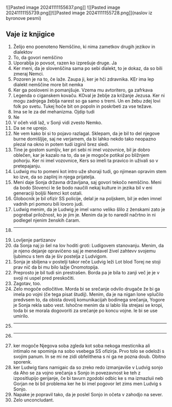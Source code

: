 ![[Pasted image 20241111155637.png]]
![[Pasted image 20241111155739.png]]![[Pasted image 20241111155728.png]](naslov iz byronove pesmi)

## Vaje iz knjigice
1. Želijo eno poenoteno Nemščino, ki nima zametkov drugih jezikov in dialektov
2. To, da govori nemščino
3. Uporablja jo povsot, razen ko izprešuje druge. Ja
4. Ker meni, da je slovenščina sama po sebi dialekt, to je dokaz, da so bili zmeraj Nemci.
5. Pozoren je na to, če laže. Zaupa ji, ker je hči zdravnika. KEr ima lep dialekt nemščine more bit nemka
6. Ker ga posloveni in pomanjšuje. Vzema mu avtoritero, ga zafrkava
7. Legenda o ciganskem kovaču. KOval je žeblje za križanje Jezusa. Ker ni mogu zadnjega žeblja narest so ga samo s tremi. Un en žebu zdej lovi folk po svetu. Tukej hoče bit on popoln in poskrbeti za vse težave.
8. Ima se le za del mehanizma. Ojdip tudi
9. Ne
10. V očeh vidi laž, v Sonji vidi zvesto Nemko.
11. Da se ne uprejo.
12. Ne vem kako bi si to pojavo razlagal. Sklepam, da je bil to del njegove burne domišljije, saj ne verjamem, da bi lahko nekdo tako neopazno plezal na okno in potem tudi izginil brez sledi.
13. Tine je gostom sumljiv, ker pri sebi ni imel vozovnice, bil je dobro oblečen, kar je kazalo na to, da se je mogoče potikal po bližnjem pohorju. Ker ni imel vozovnice, Kers so imeli ta pravico in uživali so v pretepajanju.
14. Ludwig mu to pomeni kot intro uže shoraji tudi, go njimean opravim stem ko izve, da so zaplinj in njega prijatelja.
15. Meni daje Sonja državna državljana, saj govori tekočo nemščino. Meni da bodo Slovenci le še bodo naučili nekaj kulture in jezika bil v eni generaciji boljši Nemci kot ostali.
16. Globocnik je bil ofizir SS policije, delal je na poljskem, bil je eden imnel vadnih pri pomoru bili lovoro judi.
17. Ludwig menim, da je Ludwig je imel varno veliko šlilo z ženskami zato je pogrebal priložnost, ko je jim je. Menim da je to naredil načrtno in ni podlegel njenim ženskih čaram.
18. ---
19. Lovljenje partizanov
20. da Sonja naj jo šel na lov hoditi groti: Ludigovem stanovanju. Menim, da je njeno dejanje opravičeno saj je menedavel živel zahtevv svojemu ljubimcu s tem da je šiv postelja z Ludvigom.
21. Sonja je sbiljena v postelji takor reče Ludvig leži Lot blod Torej ne stoji prav nič da bi mu bilo lažje Onomotopija.
22. Preprosto je bil tudi sin prestrašen. Borda pa je bila to zanji več je je v svoji ni uspel pred preskočiti.
23. Zagotav, too.
24. Zelo mogoče odločitive. Morda bi se srečanje odvilo drugače že bi ga imela po vojni (če tega pisat študij). Menim, da je na nigan lone vplučilo predvsem to, da obista dovolj komunikacijah bodinega srečanja, Yogore je Sonja rekla sabo vest. Ishočne menim da si lablo lila strejasi se kropi, toda bi se morala dogovoriti za srečanje po koncu vojne. le bi se use umirilo.
25. ---
26. ---
27. ker mogoče Njegova soba zgleda kot soba nekoga mesticnika ali intimalo ne spominja na sobo vsebega SS ofizirja. Prvo tolo se odeloži s svojim panum. In se mi ne zidi obfelithena s ni ga ne pozna doub. Obitno sporenk.
28. ker Ludwig tlans namigaic da so zreko redo izmanjaviše v Ludvig sonjo da Aho se za vojno srečanja s Sonjo in povezavnost ke teh z izpositlupijo gerijanje, če bi tavurn zgodobi odbic ke s ma izmazluii neb Gorjan ne bi bil problema ker he bi imel pogovor let zims men Ludvig s Sonjo.
29. Napake je popravil tako, da je poslel Sonjo in očeta v zahodjo na sever.
30. Zelo unconcludant.
